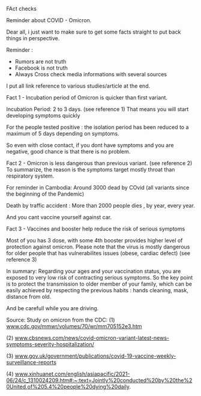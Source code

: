 FAct checks



Reminder about COVID - Omicron.

Dear all, i just want to make sure to get some facts straight to put back things in perspective.


Reminder : 
- Rumors are not truth
- Facebook is not truth
- Always Cross check media informations with several sources

I put all link reference to various studies/article at the end.


Fact 1 - Incubation period of Omicron is quicker than first variant.

Incubation Period: 2 to 3 days.  (see reference 1)
That means you will start developing symptoms quickly

For the people tested positive : the isolation period has been reduced to a maximum of 5 days depending on symptoms.

So even with close contact, if you dont have symptoms and you are negative, good chance is that there is no problem.


Fact 2 - Omicron is less dangerous than previous variant.  (see reference 2)
To summarize, the reason is the symptoms target mostly throat than respiratory system.

For reminder in Cambodia:
Around 3000 dead by COvid (all variants since the beginning of the Pandemic)

Death by traffic accident : 
More than 2000 people dies , by year, every year. 

And you cant vaccine yourself against car.


Fact 3 - Vaccines and booster help reduce the risk of serious symptoms

Most of you has 3 dose, with some 4th booster provides higher level of protection against omicron. Please note that the virus is mostly dangerous for older people that has vulnerabilites issues (obese, cardiac defect) (see reference 3) 


In summary: 
Regarding your ages and your vaccination status, you are exposed to very low risk of contracting serious symptoms. So the key point is to protect the transmission to older member of your family, which can be easily achieved by respecting the previous habits : hands cleaning, mask, distance from old.

And be carefull while you are driving.



Source:
Study on omicron from the CDC:
(1) www.cdc.gov/mmwr/volumes/70/wr/mm705152e3.htm

(2) www.cbsnews.com/news/covid-omicron-variant-latest-news-symptoms-severity-hospitalization/


(3) www.gov.uk/government/publications/covid-19-vaccine-weekly-surveillance-reports

(4) www.xinhuanet.com/english/asiapacific/2021-06/24/c_1310024209.htm#:~:text=Jointly%20conducted%20by%20the%20United,of%205.4%20people%20dying%20daily.
